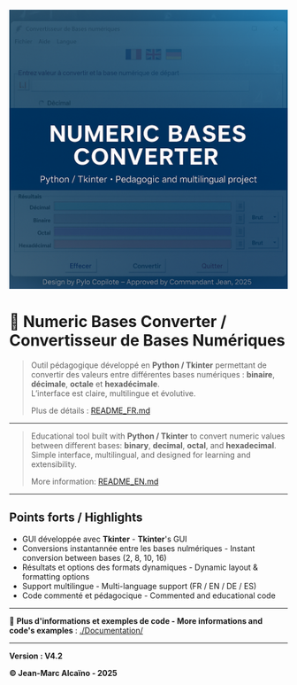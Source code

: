![Banner](./Documentation/banner.png)

# 🧮 Numeric Bases Converter / Convertisseur de Bases Numériques

> Outil pédagogique développé en **Python / Tkinter** permettant de convertir
> des valeurs entre différentes bases numériques : **binaire**, **décimale**,
> **octale** et **hexadécimale**.  
> L’interface est claire, multilingue et évolutive.  
>
> Plus de détails : [README_FR.md](./README_FR.md)

---

> Educational tool built with **Python / Tkinter** to convert numeric values
> between different bases: **binary**, **decimal**, **octal**, and **hexadecimal**.  
> Simple interface, multilingual, and designed for learning and extensibility.  
>
> More information: [README_EN.md](./README_EN.md)

---

## Points forts / Highlights

- GUI développée avec **Tkinter**  -  **Tkinter**'s GUI
- Conversions instantannée entre les bases nulmériques  -  Instant conversion between bases (2, 8, 10, 16)
- Résultats et options des formats dynamiques  -   Dynamic layout & formatting options
- Support multilingue  -  Multi-language support (FR / EN / DE / ES)
- Code commenté et pédagocique  -  Commented and educational code

---

🔗 **Plus d'informations et exemples de code  -  More informations and code's examples** : [./Documentation/](./Documentation/)

---

**Version : V4.2**

**© Jean-Marc Alcaïno  -  2025**

